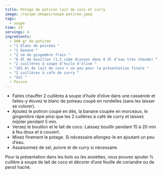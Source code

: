 ```yaml
---
title: Potage de potiron lait de coco et curry
image: /recipe-images/soupe-potiron.jpeg
tags:
  - soupe
time: 25'
servings: 4
ingredients:
  - 500 gr de potiron
  - "1 blanc de poireau "
  - "1 banane "
  - "2 cm de gingembre frais "
  - "8 dl de bouillon (1,5 cube dissous dans 8 dl d’eau très chaude) "
  - "2 cuillères à soupe d’huile d’olive "
  - "165 ml de lait de coco + un peu pour la présentation finale "
  - "2 cuillères à café de curry "
  - "Sel "
  - Poivre
---
```

* Faites chauffer 2 cuillères à soupe d’huile d’olive dans une casserole et faites-y étuvez le blanc de poireau coupé en rondelles (sans les laisser se colorer).
* Ajoutez le potiron coupé en dés, la banane coupée en morceaux, le gingembre râpé ainsi que les 2 cuillères à café de curry et laissez mijoter pendant 5 min.
* Versez le bouillon et le lait de coco. Laissez bouillir pendant 15 à 20 min à feu doux et à couvert.
* Mixez finement le potage. Si nécessaire allongez-le en ajoutant un peu d’eau.
* Assaisonnez de sel, poivre et de curry si nécessaire.

Pour la présentation dans les bols ou les assiettes, vous pouvez ajouter ½ cuillère à soupe de lait de coco et décorer d’une feuille de coriandre ou de persil haché.